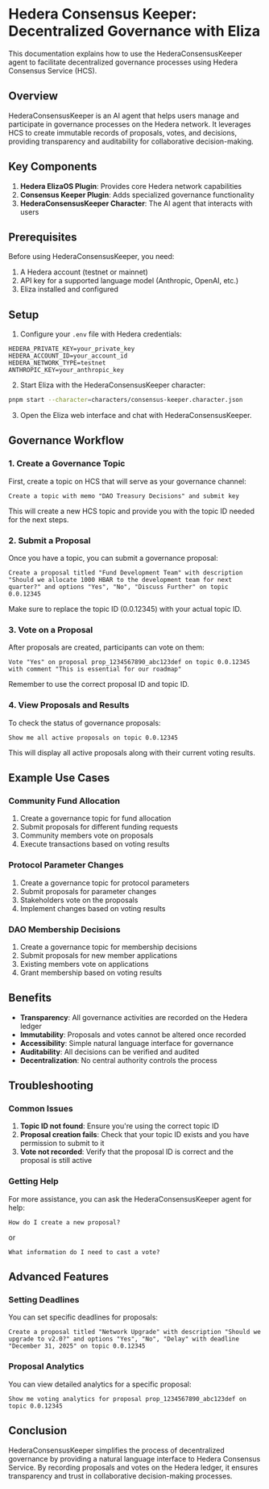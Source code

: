 # Hedera Consensus Keeper: Decentralized Governance with Eliza

This documentation explains how to use the HederaConsensusKeeper agent to facilitate decentralized governance processes using Hedera Consensus Service (HCS).

## Overview

HederaConsensusKeeper is an AI agent that helps users manage and participate in governance processes on the Hedera network. It leverages HCS to create immutable records of proposals, votes, and decisions, providing transparency and auditability for collaborative decision-making.

## Key Components

1. **Hedera ElizaOS Plugin**: Provides core Hedera network capabilities
2. **Consensus Keeper Plugin**: Adds specialized governance functionality 
3. **HederaConsensusKeeper Character**: The AI agent that interacts with users

## Prerequisites

Before using HederaConsensusKeeper, you need:

1. A Hedera account (testnet or mainnet)
2. API key for a supported language model (Anthropic, OpenAI, etc.)
3. Eliza installed and configured

## Setup

1. Configure your `.env` file with Hedera credentials:

```
HEDERA_PRIVATE_KEY=your_private_key
HEDERA_ACCOUNT_ID=your_account_id
HEDERA_NETWORK_TYPE=testnet
ANTHROPIC_KEY=your_anthropic_key
```

2. Start Eliza with the HederaConsensusKeeper character:

```bash
pnpm start --character=characters/consensus-keeper.character.json
```

3. Open the Eliza web interface and chat with HederaConsensusKeeper.

## Governance Workflow

### 1. Create a Governance Topic

First, create a topic on HCS that will serve as your governance channel:

```
Create a topic with memo "DAO Treasury Decisions" and submit key
```

This will create a new HCS topic and provide you with the topic ID needed for the next steps.

### 2. Submit a Proposal

Once you have a topic, you can submit a governance proposal:

```
Create a proposal titled "Fund Development Team" with description "Should we allocate 1000 HBAR to the development team for next quarter?" and options "Yes", "No", "Discuss Further" on topic 0.0.12345
```

Make sure to replace the topic ID (0.0.12345) with your actual topic ID.

### 3. Vote on a Proposal

After proposals are created, participants can vote on them:

```
Vote "Yes" on proposal prop_1234567890_abc123def on topic 0.0.12345 with comment "This is essential for our roadmap"
```

Remember to use the correct proposal ID and topic ID.

### 4. View Proposals and Results

To check the status of governance proposals:

```
Show me all active proposals on topic 0.0.12345
```

This will display all active proposals along with their current voting results.

## Example Use Cases

### Community Fund Allocation

1. Create a governance topic for fund allocation
2. Submit proposals for different funding requests
3. Community members vote on proposals
4. Execute transactions based on voting results

### Protocol Parameter Changes

1. Create a governance topic for protocol parameters
2. Submit proposals for parameter changes
3. Stakeholders vote on the proposals
4. Implement changes based on voting results

### DAO Membership Decisions

1. Create a governance topic for membership decisions
2. Submit proposals for new member applications
3. Existing members vote on applications
4. Grant membership based on voting results

## Benefits

- **Transparency**: All governance activities are recorded on the Hedera ledger
- **Immutability**: Proposals and votes cannot be altered once recorded
- **Accessibility**: Simple natural language interface for governance
- **Auditability**: All decisions can be verified and audited
- **Decentralization**: No central authority controls the process

## Troubleshooting

### Common Issues

1. **Topic ID not found**: Ensure you're using the correct topic ID
2. **Proposal creation fails**: Check that your topic ID exists and you have permission to submit to it
3. **Vote not recorded**: Verify that the proposal ID is correct and the proposal is still active

### Getting Help

For more assistance, you can ask the HederaConsensusKeeper agent for help:

```
How do I create a new proposal?
```

or

```
What information do I need to cast a vote?
```

## Advanced Features

### Setting Deadlines

You can set specific deadlines for proposals:

```
Create a proposal titled "Network Upgrade" with description "Should we upgrade to v2.0?" and options "Yes", "No", "Delay" with deadline "December 31, 2025" on topic 0.0.12345
```

### Proposal Analytics

You can view detailed analytics for a specific proposal:

```
Show me voting analytics for proposal prop_1234567890_abc123def on topic 0.0.12345
```

## Conclusion

HederaConsensusKeeper simplifies the process of decentralized governance by providing a natural language interface to Hedera Consensus Service. By recording proposals and votes on the Hedera ledger, it ensures transparency and trust in collaborative decision-making processes. 